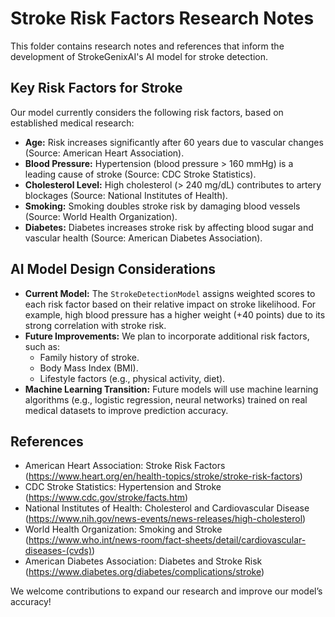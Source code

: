 # Stroke Risk Factors Research Notes

This folder contains research notes and references that inform the development of StrokeGenixAI's AI model for stroke detection.

## Key Risk Factors for Stroke
Our model currently considers the following risk factors, based on established medical research:
- **Age:** Risk increases significantly after 60 years due to vascular changes (Source: American Heart Association).
- **Blood Pressure:** Hypertension (blood pressure > 160 mmHg) is a leading cause of stroke (Source: CDC Stroke Statistics).
- **Cholesterol Level:** High cholesterol (> 240 mg/dL) contributes to artery blockages (Source: National Institutes of Health).
- **Smoking:** Smoking doubles stroke risk by damaging blood vessels (Source: World Health Organization).
- **Diabetes:** Diabetes increases stroke risk by affecting blood sugar and vascular health (Source: American Diabetes Association).

## AI Model Design Considerations
- **Current Model:** The `StrokeDetectionModel` assigns weighted scores to each risk factor based on their relative impact on stroke likelihood. For example, high blood pressure has a higher weight (+40 points) due to its strong correlation with stroke risk.
- **Future Improvements:** We plan to incorporate additional risk factors, such as:
  - Family history of stroke.
  - Body Mass Index (BMI).
  - Lifestyle factors (e.g., physical activity, diet).
- **Machine Learning Transition:** Future models will use machine learning algorithms (e.g., logistic regression, neural networks) trained on real medical datasets to improve prediction accuracy.

## References
- American Heart Association: Stroke Risk Factors (https://www.heart.org/en/health-topics/stroke/stroke-risk-factors)
- CDC Stroke Statistics: Hypertension and Stroke (https://www.cdc.gov/stroke/facts.htm)
- National Institutes of Health: Cholesterol and Cardiovascular Disease (https://www.nih.gov/news-events/news-releases/high-cholesterol)
- World Health Organization: Smoking and Stroke (https://www.who.int/news-room/fact-sheets/detail/cardiovascular-diseases-(cvds))
- American Diabetes Association: Diabetes and Stroke Risk (https://www.diabetes.org/diabetes/complications/stroke)

We welcome contributions to expand our research and improve our model’s accuracy!
